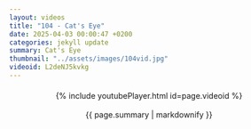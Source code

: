 ```yaml
---
layout: videos
title: "104 - Cat's Eye"
date: 2025-04-03 00:00:47 +0200
categories: jekyll update
summary: Cat's Eye
thumbnail: "../assets/images/104vid.jpg"
videoid: L2deNJ5kvkg
---
```


<div style="text-align: center; margin-top: 20px;">
  {% include youtubePlayer.html id=page.videoid %}
  <p style="margin-top: 15px; font-size: 1.2em; color: #333;">
    <p>{{ page.summary | markdownify }}</p>
  </p>
</div>
